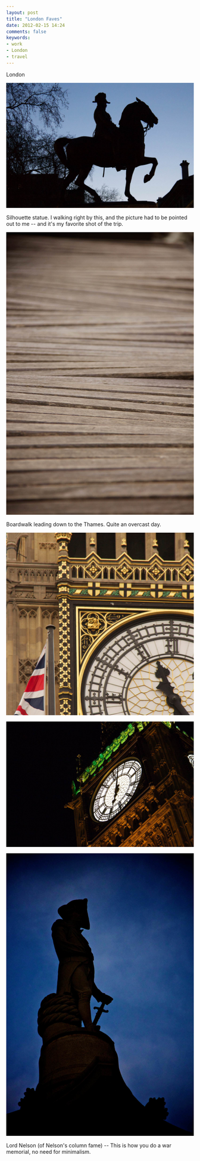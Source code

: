 ```yaml
---
layout: post
title: "London Faves"
date: 2012-02-15 14:24
comments: false
keywords:
- work
- London
- travel
---
```

London

![](/assets/images/2012/2012-02-12/London-64.jpg "London" )


Silhouette statue.  I walking right by this, and the picture had to be pointed out to me -- and it's my favorite shot of the trip.

![](/assets/images/2012/2012-02-12/London-31.jpg "London" )


Boardwalk leading down to the Thames.  Quite an overcast day.

![](/assets/images/2012/2012-02-12/London-44.jpg "London" )


![](/assets/images/2012/2012-02-12/London-47.jpg "London" )


![](/assets/images/2012/2012-02-12/London-15.jpg "London" )


Lord Nelson (of Nelson's column fame) -- This is how you do a war memorial, no need for minimalism.
